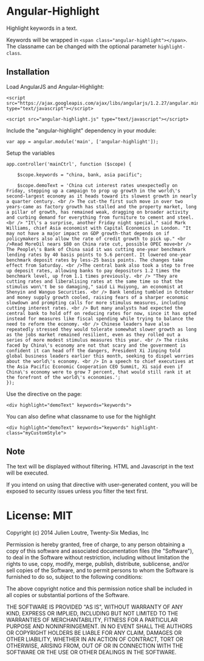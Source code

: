 # Angular-Highlight #
Highlight keywords in a text.

Keywords will be wrapped in `<span class="angular-highlight"></span>`. The classname can be changed with the  optional parameter `highlight-class`.

## Installation ##

Load AngularJS and Angular-Highlight:

	<script src="https://ajax.googleapis.com/ajax/libs/angularjs/1.2.27/angular.min.js" type="text/javascript"></script>

	<script src="angular-highlight.js" type="text/javascript"></script>

Include the "angular-highlight" dependency in your module:

	var app = angular.module('main', ['angular-highlight']);

Setup the variables

	app.controller('mainCtrl', function ($scope) {
					
		$scope.keywords = "china, bank, asia pacific";
		
		$scope.demoText = 'China cut interest rates unexpectedly on Friday, stepping up a campaign to prop up growth in the world\'s second-largest economy as it heads toward its slowest growth in nearly a quarter century. <br /> The cut-the first such move in over two years-came as factory growth has stalled and the property market, long a pillar of growth, has remained weak, dragging on broader activity and curbing demand for everything from furniture to cement and steel. <br /> "It\'s a surprise, another Friday night special," said Mark Williams, chief Asia economist with Capital Economics in London. "It may not have a major impact on GDP growth-that depends on if policymakers also allow the rate of credit growth to pick up." <br />Read MoreOil nears $80 on China rate cut, possible OPEC move<br /> The People\'s Bank of China said it was cutting one-year benchmark lending rates by 40 basis points to 5.6 percent. It lowered one-year benchmark deposit rates by less-25 basis points. The changes take effect from Saturday. <br />The central bank also took a step to free up deposit rates, allowing banks to pay depositors 1.2 times the benchmark level, up from 1.1 times previously. <br /> "They are cutting rates and liberalising rates at the same time so that the stimulus won\'t be so damaging," said Li Huiyong, an economist at Shenyin and Wanguo Securities. <br /> Bank lending tumbled in October and money supply growth cooled, raising fears of a sharper economic slowdown and prompting calls for more stimulus measures, including cutting interest rates. <br /> But many analysts had expected the central bank to hold off on reducing rates for now, since it has opted instead for measures like fiscal spending while trying to balance the need to reform the economy. <br /> Chinese leaders have also repeatedly stressed they would tolerate somewhat slower growth as long as the jobs market remained resilient, even as they rolled out a series of more modest stimulus measures this year. <br /> The risks faced by China\'s economy are not that scary and the government is confident it can head off the dangers, President Xi Jinping told global business leaders earlier this month, seeking to dispel worries about the world\'s economy. <br /> In a speech to chief executives at the Asia Pacific Economic Cooperation CEO Summit, Xi said even if China\'s economy were to grow 7 percent, that would still rank it at the forefront of the world\'s economies.';
	});

Use the directive on the page:

	<div highlight="demoText" keywords="keywords">

You can also define what classname to use for the highlight

	<div highlight="demoText" keywords="keywords" highlight-class="myCustomStyle">

## Note ##
The text will be displayed without filtering. HTML and Javascript in the text will be executed.

If you intend on using that directive with user-generated content, you will be exposed to security issues unless you filter the text first.


# License: MIT #
Copyright (c) 2014 Julien Loutre, Twenty-Six Medias, Inc

Permission is hereby granted, free of charge, to any person obtaining a copy
of this software and associated documentation files (the "Software"), to deal
in the Software without restriction, including without limitation the rights
to use, copy, modify, merge, publish, distribute, sublicense, and/or sell
copies of the Software, and to permit persons to whom the Software is
furnished to do so, subject to the following conditions:

The above copyright notice and this permission notice shall be included in
all copies or substantial portions of the Software.

THE SOFTWARE IS PROVIDED "AS IS", WITHOUT WARRANTY OF ANY KIND, EXPRESS OR
IMPLIED, INCLUDING BUT NOT LIMITED TO THE WARRANTIES OF MERCHANTABILITY,
FITNESS FOR A PARTICULAR PURPOSE AND NONINFRINGEMENT. IN NO EVENT SHALL THE
AUTHORS OR COPYRIGHT HOLDERS BE LIABLE FOR ANY CLAIM, DAMAGES OR OTHER
LIABILITY, WHETHER IN AN ACTION OF CONTRACT, TORT OR OTHERWISE, ARISING FROM,
OUT OF OR IN CONNECTION WITH THE SOFTWARE OR THE USE OR OTHER DEALINGS IN
THE SOFTWARE.